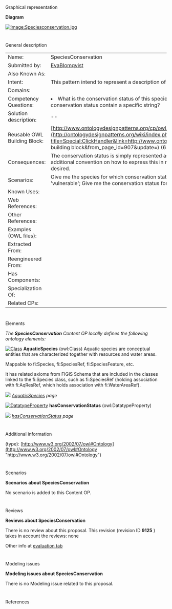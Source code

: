 # 

 Graphical representation



__Diagram__ 





[![Image:Speciesconservation.jpg](../images/1/1b/Speciesconservation.jpg)](../Image/Speciesconservation.jpg "Image:Speciesconservation.jpg")





# 

 General description




|  |  |
| --- | --- |
|  Name:  |  SpeciesConservation  |
|  Submitted by:  | [EvaBlomqvist](../User/EvaBlomqvist "User:EvaBlomqvist")  |
|  Also Known As:  |  |
|  Intent:  |  This pattern intend to represent a description of the conservation status of aquatic species.  |
|  Domains:  |  |
|  Competency Questions:  | <li>       What is the conservation status of this species? What are the species with a specific conservation status? What species' conservation status contain a specific string?      </li> |
|  Solution description:  |  --  |
|  Reusable OWL Building Block:  | [http://www.ontologydesignpatterns.org/cp/owl/fsdas/speciesconservation.owl](http://ontologydesignpatterns.org/wiki/index.php?title=Special:ClickHandler&link=http://www.ontologydesignpatterns.org/cp/owl/fsdas/speciesconservation.owl&message=OWL building block&from_page_id=907&update=)  (613)  |
|  Consequences:  |  The conservation status is simply represented as a string, there are no restrictions on how to express the status, thereby an additional convention on how to express this in natural language could be needed if a uniform naming of status levels is desired.  |
|  Scenarios:  |  Give me the species for which conservation status contains 'Vulnerable'; Give me the species for which conservation status is 'vulnerable'; Give me the conservation status for species 'Ostrica gigas  |
|  Known Uses:  |  |
|  Web References:  |  |
|  Other References:  |  |
|  Examples (OWL files):  |  |
|  Extracted From:  |  |
|  Reengineered From:  |  |
|  Has Components:  |  |
|  Specialization Of:  |  |
|  Related CPs:  |  |



  





# 

 Elements



_The
 __SpeciesConservation__ 
 Content OP locally defines the following ontology elements:_ 





[![Class](../images/thumb/2/27/Class.gif/20px-Class.gif)](../Image/Class.gif "Class")
__AquaticSpecies__ 
 (owl:Class) Aquatic species are conceptual entities that are characterized together with resources and water areas.
 
 Mappable to fi:Species, fi:SpeciesRef, fi:SpeciesFeature, etc.
 



 It has related axioms from FIGIS Schema that are included in the classes linked to the fi:Species class, such as fi:SpeciesRef (holding association with fi:AqResRef, which holds association with fi:WaterAreaRef).
 



[![](../../images/thumb/8/87/ArrowRight.gif/11px-ArrowRight.gif)](../Image/ArrowRight.gif "ArrowRight.gif")
_[AquaticSpecies](../Submissions/SpeciesConservation/AquaticSpecies "Submissions:SpeciesConservation/AquaticSpecies") 
 page_ 



[![DatatypeProperty](../images/thumb/a/a5/DatatypeProperty.gif/20px-DatatypeProperty.gif)](../Image/DatatypeProperty.gif "DatatypeProperty")
__hasConservationStatus__ 
 (owl:DatatypeProperty)
 
[![](../../images/thumb/8/87/ArrowRight.gif/11px-ArrowRight.gif)](../Image/ArrowRight.gif "ArrowRight.gif")
_[hasConservationStatus](../Submissions/SpeciesConservation/hasConservationStatus "Submissions:SpeciesConservation/hasConservationStatus") 
 page_ 


# 

 Additional information



 (type):
 [http://www.w3.org/2002/07/owl#Ontology](http://www.w3.org/2002/07/owl#Ontology "http://www.w3.org/2002/07/owl#Ontology") 




# 

 Scenarios




__Scenarios about SpeciesConservation__ 


 No scenario is added to this Content OP.
 




# 

 Reviews




__Reviews about SpeciesConservation__ 


 There is no review about this proposal.
This revision (revision ID
 __9125__ 
 ) takes in account the reviews: none
 



 Other info at
 [evaluation tab](http://ontologydesignpatterns.org/wiki/index.php?title=Submissions:SpeciesConservation&action=evaluation "http://ontologydesignpatterns.org/wiki/index.php?title=Submissions:SpeciesConservation&action=evaluation") 





  





# 

 Modeling issues




__Modeling issues about SpeciesConservation__ 


 There is no Modeling issue related to this proposal.
 




  





# 

 References